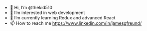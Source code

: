 - 👋 Hi, I’m @thekid510
- 👀 I’m interested in web development
- 🌱 I’m currently learning Redux and advanced React
- 📫 How to reach me https://www.linkedin.com/in/jamesgfreund/

<!---
thekid510/thekid510 is a ✨ special ✨ repository because its `README.md` (this file) appears on your GitHub profile.
You can click the Preview link to take a look at your changes.
--->
